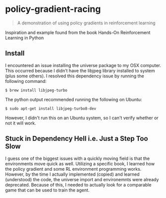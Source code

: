 # policy-gradient-racing

> A demonstration of using policy gradients in reinforcement learning

Inspiration and example found from the book Hands-On Reinforcement Learning in Python

## Install
I encountered an issue installing the universe package to my OSX computer.  This occurred because I didn't have the libjpeg library installed to system (plus some others).
I resolved this dependency issue by running the following command: 
```
$ brew install libjpeg-turbo
```

The python output recommended running the following on Ubuntu:
```
$ sudo apt-get install libjpeg-turbo8-dev
```

However, I didn't run this on an Ubuntu system, so I can't verify whether or not it will work.

## Stuck in Dependency Hell i.e. Just a Step Too Slow
I guess one of the biggest issues with a quickly moving field is that the environments move quick as well.
Utilizing a specific book, I learned how the policy gradient and some RL environment programming works.  However, by the time I actually implemented (copied) and learned (understood) the code, the universe import and environemnts were already deprecated.
Because of this, I needed to actually look for a comparable game that can be used to train the agent.

